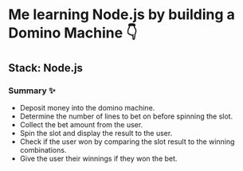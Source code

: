 # Me learning Node.js by building a Domino Machine 👇

## Stack: Node.js 

### Summary ✨
-   Deposit money into the domino machine.
-   Determine the number of lines to bet on before spinning the slot.
-   Collect the bet amount from the user.
-   Spin the slot and display the result to the user.
-   Check if the user won by comparing the slot result to the winning combinations.
-   Give the user their winnings if they won the bet.